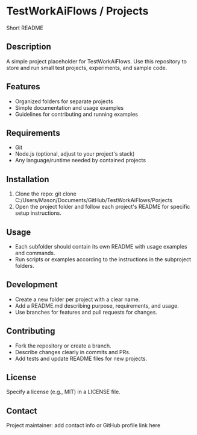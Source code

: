 # TestWorkAiFlows / Projects

Short README

## Description
A simple project placeholder for TestWorkAiFlows. Use this repository to store and run small test projects, experiments, and sample code.

## Features
- Organized folders for separate projects
- Simple documentation and usage examples
- Guidelines for contributing and running examples

## Requirements
- Git
- Node.js (optional, adjust to your project's stack)
- Any language/runtime needed by contained projects

## Installation
1. Clone the repo:
    git clone C:/Users/Mason/Documents/GitHub/TestWorkAiFlows/Porjects
2. Open the project folder and follow each project's README for specific setup instructions.

## Usage
- Each subfolder should contain its own README with usage examples and commands.
- Run scripts or examples according to the instructions in the subproject folders.

## Development
- Create a new folder per project with a clear name.
- Add a README.md describing purpose, requirements, and usage.
- Use branches for features and pull requests for changes.

## Contributing
- Fork the repository or create a branch.
- Describe changes clearly in commits and PRs.
- Add tests and update README files for new projects.

## License
Specify a license (e.g., MIT) in a LICENSE file.

## Contact
Project maintainer: add contact info or GitHub profile link here